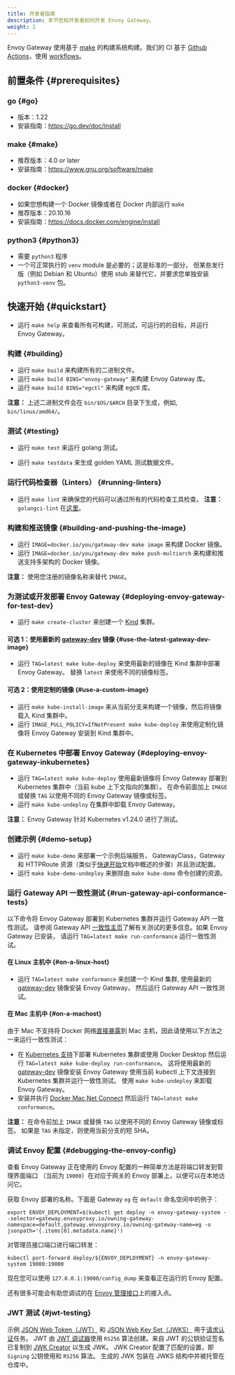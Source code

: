 ```yaml
---
title: 开发者指南
description: 本节告知开发者如何开发 Envoy Gateway。
weight: 2
---
```


Envoy Gateway 使用基于 [make][] 的构建系统构建。我们的 CI 基于 [Github Actions][]，使用 [workflows][]。

## 前置条件 {#prerequisites}

### go {#go}

* 版本：1.22
* 安装指南：https://go.dev/doc/install

### make {#make}

* 推荐版本：4.0 or later
* 安装指南：https://www.gnu.org/software/make

### docker {#docker}

* 如果您想构建一个 Docker 镜像或者在 Docker 内部运行 `make`
* 推荐版本：20.10.16
* 安装指南：https://docs.docker.com/engine/install

### python3 {#python3}

* 需要 `python3` 程序
* 一个可正常执行的 `venv` module 是必要的；这是标准的一部分，
  但某些发行版（例如 Debian 和 Ubuntu）使用 stub 来替代它，并要求您单独安装 `python3-venv` 包。

## 快速开始 {#quickstart}

* 运行 `make help` 来查看所有可构建，可测试，可运行的的目标，并运行 Envoy Gateway。

### 构建 {#building}

* 运行 `make build` 来构建所有的二进制文件。
* 运行 `make build BINS="envoy-gateway"` 来构建 Envoy Gateway 库。
* 运行 `make build BINS="egctl"` 来构建 egctl 库。

**注意：** 上述二进制文件会在 `bin/$OS/$ARCH` 目录下生成，例如, `bin/linux/amd64/`。

### 测试 {#testing}

* 运行 `make test` 来运行 golang 测试。

* 运行 `make testdata` 来生成 golden YAML 测试数据文件。

### 运行代码检查器（Linters） {#running-linters}

* 运行 `make lint` 来确保您的代码可以通过所有的代码检查工具检查。
  **注意：**`golangci-lint` 在[这里](https://github.com/envoyproxy/gateway/blob/main/tools/linter/golangci-lint/.golangci.yml)。

### 构建和推送镜像 {#building-and-pushing-the-image}

* 运行 `IMAGE=docker.io/you/gateway-dev make image` 来构建 Docker 镜像。
* 运行 `IMAGE=docker.io/you/gateway-dev make push-multiarch` 来构建和推送支持多架构的 Docker 镜像。

**注意：** 使用您注册的镜像名称来替代 `IMAGE`。

### 为测试或开发部署 Envoy Gateway {#deploying-envoy-gateway-for-test-dev}

* 运行 `make create-cluster` 来创建一个 [Kind][] 集群。

#### 可选 1：使用最新的 [gateway-dev][] 镜像 {#use-the-latest-gateway-dev-image}

* 运行 `TAG=latest make kube-deploy` 来使用最新的镜像在 Kind 集群中部署 Envoy Gateway。
  替换 `latest` 来使用不同的镜像标签。

#### 可选 2：使用定制的镜像 {#use-a-custom-image}

* 运行 `make kube-install-image` 来从当前分支来构建一个镜像，然后将镜像载入 Kind 集群中。
* 运行 `IMAGE_PULL_POLICY=IfNotPresent make kube-deploy` 来使用定制化镜像将 Envoy Gateway 安装到 Kind 集群中。

### 在 Kubernetes 中部署 Envoy Gateway {#deploying-envoy-gateway-inkubernetes}

* 运行 `TAG=latest make kube-deploy` 使用最新镜像将 Envoy Gateway 部署到 Kubernetes 集群中（当前 kube 上下文指向的集群）。
  在命令前面加上 `IMAGE` 或替换 `TAG` 以使用不同的 Envoy Gateway 镜像或标签。
* 运行 `make kube-undeploy` 在集群中卸载 Envoy Gateway。

**注意：** Envoy Gateway 针对 Kubernetes v1.24.0 进行了测试。

### 创建示例 {#demo-setup}

* 运行 `make kube-demo` 来部署一个示例后端服务，
  GatewayClass，Gateway 和 HTTPRoute 资源（类似于[快速开始][]文档中概述的步骤）并且测试配置。
* 运行 `make kube-demo-undeploy` 来删除由 `make kube-demo` 命令创建的资源。

### 运行 Gateway API 一致性测试 {#run-gateway-api-conformance-tests}

以下命令将 Envoy Gateway 部署到 Kubernetes 集群并运行 Gateway API 一致性测试。
请参阅 Gateway API [一致性主页][]了解有关测试的更多信息。如果 Envoy Gateway 已安装，
请运行 `TAG=latest make run-conformance` 运行一致性测试。

#### 在 Linux 主机中 {#on-a-linux-host}

* 运行 `TAG=latest make conformance` 来创建一个 Kind 集群, 使用最新的 [gateway-dev][] 镜像安装 Envoy Gateway，
  然后运行 Gateway API 一致性测试。

#### 在 Mac 主机中 {#on-a-machost}

由于 Mac 不支持将 Docker 网络[直接暴露][]到 Mac 主机，因此请使用以下方法之一来运行一致性测试：

* 在 [Kubernetes 支持][]下部署 Kubernetes 集群或使用 Docker Desktop 然后运行
  `TAG=latest make kube-deploy run-conformance`。
  这将使用最新的 [gateway-dev][] 镜像安装 Envoy Gateway 使用当前 kubectl 上下文连接到 Kubernetes 集群并运行一致性测试。
  使用 `make kube-undeploy` 来卸载 Envoy Gateway。
* 安装并执行 [Docker Mac Net Connect][mac_connect] 然后运行 `TAG=latest make conformance`。

**注意：** 在命令前加上 `IMAGE` 或替换 `TAG` 以使用不同的 Envoy Gateway 镜像或标签。
如果是 `TAG` 未指定，则使用当前分支的短 SHA。

### 调试 Envoy 配置 {#debugging-the-envoy-config}

查看 Envoy Gateway 正在使用的 Envoy 配置的一种简单方法是将端口转发到管理界面端口
（当前为 `19000`）在对应于网关的 Envoy 部署上，以便可以在本地访问它。

获取 Envoy 部署的名称。下面是 Gateway `eg` 在 `default` 命名空间中的例子：

```shell
export ENVOY_DEPLOYMENT=$(kubectl get deploy -n envoy-gateway-system --selector=gateway.envoyproxy.io/owning-gateway-namespace=default,gateway.envoyproxy.io/owning-gateway-name=eg -o jsonpath='{.items[0].metadata.name}')
```

对管理员接口端口进行端口转发：

```shell
kubectl port-forward deploy/${ENVOY_DEPLOYMENT} -n envoy-gateway-system 19000:19000
```

现在您可以使用 `127.0.0.1:19000/config_dump` 来查看正在运行的 Envoy 配置。

还有很多可能会有助您调试的在 [Envoy 管理接口][]上的接入点。

### JWT 测试 {#jwt-testing}

示例 [JSON Web Token（JWT）][jwt] 和 [JSON Web Key Set（JWKS）][jwks] 用于[请求认证][]任务。
JWT 由 [JWT 调试器][]使用 `RS256` 算法创建。来自 JWT 的公钥验证签名已复制到 [JWK Creator][] 以生成 JWK。
JWK Creator 配置了匹配的设置，即 `Signing` 公钥使用和 `RS256` 算法。
生成的 JWK 包装在 JWKS 结构中并被托管在仓库中。

[快速开始]: https://gateway.envoyproxy.io/zh/latest/task/quickstart
[make]: https://www.gnu.org/software/make/
[Github Actions]: https://docs.github.com/en/actions
[workflows]: https://github.com/envoyproxy/gateway/tree/main/.github/workflows
[Kind]: https://kind.sigs.k8s.io/
[一致性主页]: https://gateway-api.sigs.k8s.io/concepts/conformance/
[直接暴露]: https://kind.sigs.k8s.io/docs/user/loadbalancer/
[Kubernetes 支持]: https://docs.docker.com/desktop/kubernetes/
[gateway-dev]: https://hub.docker.com/r/envoyproxy/gateway-dev/tags
[mac_connect]: https://github.com/chipmk/docker-mac-net-connect
[Envoy 管理接口]: https://www.envoyproxy.io/docs/envoy/latest/operations/admin#operations-admin-interface
[jwt]: https://tools.ietf.org/html/rfc7519
[jwks]: https://tools.ietf.org/html/rfc7517
[请求认证]: ../tasks/security/jwt-authentication
[JWT 调试器]: https://jwt.io/
[JWK Creator]: https://russelldavies.github.io/jwk-creator/
